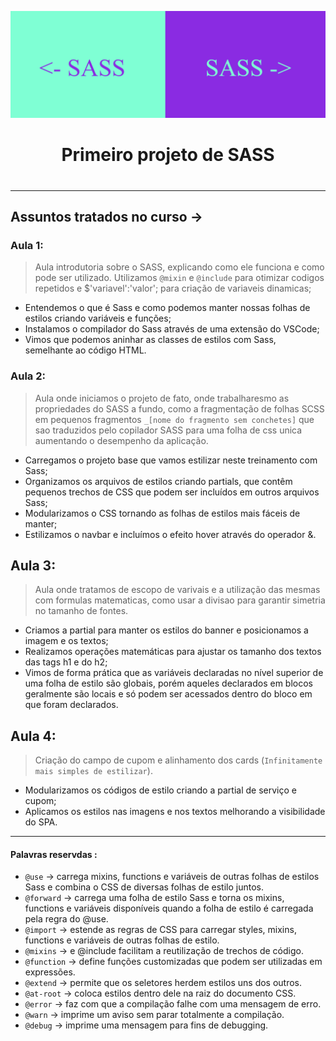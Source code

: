 ![Alt text](img/readme-imgs/SASS%20projeto.png)
<h1 align="center">Primeiro projeto de SASS<h1>

<hr />

## Assuntos tratados no curso ->

### Aula 1:
> Aula introdutoria sobre o SASS, explicando como ele funciona e como pode ser utilizado. Utilizamos `@mixin` e `@include` para otimizar codigos repetidos e $'variavel':'valor'; para criação de variaveis dinamicas;

- Entendemos o que é Sass e como podemos manter nossas folhas de estilos criando variáveis e funções;
- Instalamos o compilador do Sass através de uma extensão do VSCode;
- Vimos que podemos aninhar as classes de estilos com Sass, semelhante ao código HTML.

### Aula 2:
> Aula onde iniciamos o projeto de fato, onde trabalharesmo as propriedades do SASS a fundo, como a fragmentação de folhas SCSS em pequenos fragmentos `_[nome do fragmento sem conchetes]` que sao traduzidos pelo copilador SASS para uma folha de css unica aumentando o desempenho da aplicação.

- Carregamos o projeto base que vamos estilizar neste treinamento com Sass;
- Organizamos os arquivos de estilos criando partials, que contêm pequenos trechos de CSS que podem ser incluídos em outros arquivos Sass;
- Modularizamos o CSS tornando as folhas de estilos mais fáceis de manter;
- Estilizamos o navbar e incluímos o efeito hover através do operador &.

## Aula 3:
> Aula onde tratamos de escopo de varivais e a utilização das mesmas com formulas matematicas, como usar a divisao para garantir simetria no tamanho de fontes.

- Criamos a partial para manter os estilos do banner e posicionamos a imagem e os textos;
- Realizamos operações matemáticas para ajustar os tamanho dos textos das tags h1 e do h2;
- Vimos de forma prática que as variáveis declaradas no nível superior de uma folha de estilo são globais, porém aqueles declarados em blocos geralmente são locais e só podem ser acessados dentro do bloco em que foram declarados.

## Aula 4:
> Criação do campo de cupom e alinhamento dos cards (`Infinitamente mais simples de estilizar`).

- Modularizamos os códigos de estilo criando a partial de serviço e cupom;
- Aplicamos os estilos nas imagens e nos textos melhorando a visibilidade do SPA.

<hr />

#### Palavras reservdas :
- ``@use`` ->	carrega mixins, functions e variáveis de outras folhas de estilos Sass e combina o CSS de diversas folhas de estilo juntos.
- ``@forward`` ->	carrega uma folha de estilo Sass e torna os mixins, functions e variáveis disponíveis quando a folha de estilo é carregada pela regra do @use.
- ``@import`` ->	estende as regras de CSS para carregar styles, mixins, functions e variáveis de outras folhas de estilo.
- ``@mixins`` -> e @include	facilitam a reutilização de trechos de código.
- ``@function`` ->	define funções customizadas que podem ser utilizadas em expressões.
- ``@extend`` ->	permite que os seletores herdem estilos uns dos outros.
- ``@at-root`` ->	coloca estilos dentro dele na raiz do documento CSS.
- ``@error`` ->	faz com que a compilação falhe com uma mensagem de erro.
- ``@warn`` ->	imprime um aviso sem parar totalmente a compilação.
- ``@debug`` ->	imprime uma mensagem para fins de debugging.